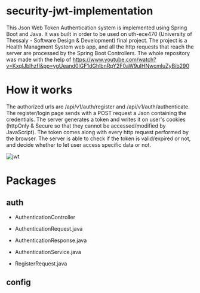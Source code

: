 # security-jwt-implementation
This Json Web Token Authentication system is implemented using Spring Boot and Java. It was built in order to be used on uth-ece470 (University of Thessaly - Software Design & Development) final project. The project is a Health Managment System web app, and all the http requests that reach the server are processed by the Spring Boot Controllers. The whole repository was made with the help of https://www.youtube.com/watch?v=KxqlJblhzfI&pp=ygUeand0IGF1dGhlbnRpY2F0aW9uIHNwcmluZyBib290
# How it works
The authorized urls are /api/v1/auth/register and /api/v1/auth/authenticate. The register/login page sends with a POST request a Json containing the credentials. The server generates a token and writes it on user's cookies (httpOnly & Secure so that they cannot be accessed/modified by JavaScript). The token comes along with every http request performed by the browser. The server is able to check if the token is valid/expired or not, and decide whether to let user access specific data or not. 

![jwt](https://github.com/ilagomatis/security-jwt-implementation/assets/78209098/d713d14e-cf6b-4b59-90c4-7de6182ada8e)

# Packages

## auth

  * AuthenticationController
  
  * AuthenticationRequest.java
  
  * AuthenticationResponse.java
  
  * AuthenticationService.java
  
  * RegisterRequest.java
  

## config


